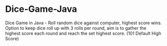 # Dice-Game-Java
Dice Game in Java - Roll random dice against computer, highest score wins.
Option to keep dice roll up with 3 rolls per round, aim is to gather the highest score each round and reach the set highest score. (101 Default High Score)
